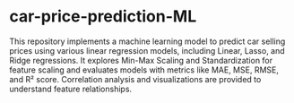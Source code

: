 # car-price-prediction-ML
 This repository implements a machine learning model to predict car selling prices using various linear regression models, including Linear, Lasso, and Ridge regressions. It explores Min-Max Scaling and Standardization for feature scaling and evaluates models with metrics like MAE, MSE, RMSE, and R² score. Correlation analysis and visualizations are provided to understand feature relationships.
